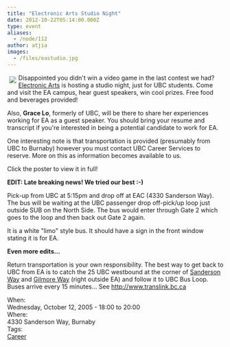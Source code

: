 ```yaml
---
title: "Electronic Arts Studio Night"
date: 2012-10-22T05:14:00.000Z
type: event
aliases:
  - /node/112
author: atjia
images:
  - /files/eastudio.jpg
---
```


<div class="field field-name-body field-type-text-with-summary field-label-hidden"><div class="field-items"><div class="field-item even"><p><a href="/files/Studio%20Night%20Oct%2012.jpg"><img src="/files/eastudio.jpg" align="left" vspace="5" hspace="5"></a>Disappointed you didn&apos;t win a video game in the last contest we had?  <a href="http://www.ea.com">Electronic Arts</a> is hosting a studio night, just for UBC students.  Come and visit the EA campus, hear guest speakers, win cool prizes.  Free food and beverages provided!</p>
<p>Also, <b>Grace Lo</b>, formerly of UBC, will be there to share her experiences working for EA as a guest speaker.  You should bring your resume and transcript if you&apos;re interested in being a potential candidate to work for EA.</p>
<p>One interesting note is that transportation is provided (presumably from UBC to Burnaby) however you must contact UBC Career Services to reserve.  More on this as information becomes available to us.</p>
<p>Click the poster to view it in full!</p>
<p><b>EDIT: Late breaking news!  We tried our best :-)</b></p>
<p>Pick-up from UBC at 5:15pm and drop off at EAC (4330 Sanderson Way). The bus will be waiting at the UBC passenger drop off-pick/up loop just outside SUB on the North Side. The bus would enter through Gate 2 which goes to the loop and then back out Gate 2 again.</p>
<p>It is a white &quot;limo&quot; style bus. It should have a sign in the front window stating it is for EA.</p>
<p><b>Even more edits...</b></p>
<p>Return transportation is your own responsibility.  The best way to get back to UBC from EA is to catch the 25 UBC westbound at the corner of <u>Sanderson Way</u> and <u>Gilmore Way</u> (right outside EA) and follow it to UBC Bus Loop.  Buses arrive every 15 minutes... See <a href="http://www.translink.bc.ca">http://www.translink.bc.ca</a></p>
<!--break--></div></div></div><div class="field field-name-field-dates field-type-datetime field-label-above"><div class="field-label">When:&#xA0;</div><div class="field-items"><div class="field-item even"><span class="date-display-single">Wednesday, October 12, 2005 - <span class="date-display-range"><span class="date-display-start">18:00</span> to <span class="date-display-end">20:00</span></span></span></div></div></div><div class="field field-name-field-location field-type-text field-label-above"><div class="field-label">Where:&#xA0;</div><div class="field-items"><div class="field-item even">4330 Sanderson Way, Burnaby</div></div></div>    <footer>
    <div class="field field-name-field-tags field-type-taxonomy-term-reference field-label-above"><div class="field-label">Tags:&#xA0;</div><div class="field-items"><div class="field-item even"><a href="/career">Career</a></div></div></div>      </footer>